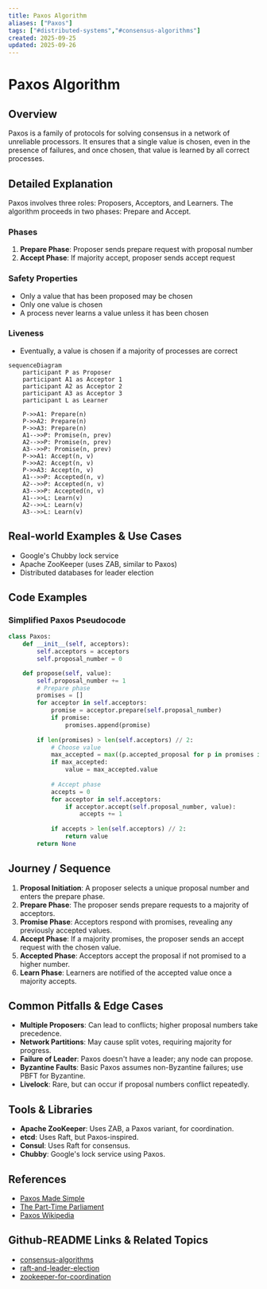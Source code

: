 ```yaml
---
title: Paxos Algorithm
aliases: ["Paxos"]
tags: ["#distributed-systems","#consensus-algorithms"]
created: 2025-09-25
updated: 2025-09-26
---
```


# Paxos Algorithm

## Overview

Paxos is a family of protocols for solving consensus in a network of unreliable processors. It ensures that a single value is chosen, even in the presence of failures, and once chosen, that value is learned by all correct processes.

## Detailed Explanation

Paxos involves three roles: Proposers, Acceptors, and Learners. The algorithm proceeds in two phases: Prepare and Accept.

### Phases

1. **Prepare Phase**: Proposer sends prepare request with proposal number
2. **Accept Phase**: If majority accept, proposer sends accept request

### Safety Properties

- Only a value that has been proposed may be chosen
- Only one value is chosen
- A process never learns a value unless it has been chosen

### Liveness

- Eventually, a value is chosen if a majority of processes are correct

```mermaid
sequenceDiagram
    participant P as Proposer
    participant A1 as Acceptor 1
    participant A2 as Acceptor 2
    participant A3 as Acceptor 3
    participant L as Learner

    P->>A1: Prepare(n)
    P->>A2: Prepare(n)
    P->>A3: Prepare(n)
    A1-->>P: Promise(n, prev)
    A2-->>P: Promise(n, prev)
    A3-->>P: Promise(n, prev)
    P->>A1: Accept(n, v)
    P->>A2: Accept(n, v)
    P->>A3: Accept(n, v)
    A1-->>P: Accepted(n, v)
    A2-->>P: Accepted(n, v)
    A3-->>P: Accepted(n, v)
    A1-->>L: Learn(v)
    A2-->>L: Learn(v)
    A3-->>L: Learn(v)
```

## Real-world Examples & Use Cases

- Google's Chubby lock service
- Apache ZooKeeper (uses ZAB, similar to Paxos)
- Distributed databases for leader election

## Code Examples

### Simplified Paxos Pseudocode

```python
class Paxos:
    def __init__(self, acceptors):
        self.acceptors = acceptors
        self.proposal_number = 0

    def propose(self, value):
        self.proposal_number += 1
        # Prepare phase
        promises = []
        for acceptor in self.acceptors:
            promise = acceptor.prepare(self.proposal_number)
            if promise:
                promises.append(promise)
        
        if len(promises) > len(self.acceptors) // 2:
            # Choose value
            max_accepted = max((p.accepted_proposal for p in promises if p.accepted_proposal), default=None)
            if max_accepted:
                value = max_accepted.value
            
            # Accept phase
            accepts = 0
            for acceptor in self.acceptors:
                if acceptor.accept(self.proposal_number, value):
                    accepts += 1
            
            if accepts > len(self.acceptors) // 2:
                return value
        return None
```

## Journey / Sequence

1. **Proposal Initiation**: A proposer selects a unique proposal number and enters the prepare phase.
2. **Prepare Phase**: The proposer sends prepare requests to a majority of acceptors.
3. **Promise Phase**: Acceptors respond with promises, revealing any previously accepted values.
4. **Accept Phase**: If a majority promises, the proposer sends an accept request with the chosen value.
5. **Accepted Phase**: Acceptors accept the proposal if not promised to a higher number.
6. **Learn Phase**: Learners are notified of the accepted value once a majority accepts.

## Common Pitfalls & Edge Cases

- **Multiple Proposers**: Can lead to conflicts; higher proposal numbers take precedence.
- **Network Partitions**: May cause split votes, requiring majority for progress.
- **Failure of Leader**: Paxos doesn't have a leader; any node can propose.
- **Byzantine Faults**: Basic Paxos assumes non-Byzantine failures; use PBFT for Byzantine.
- **Livelock**: Rare, but can occur if proposal numbers conflict repeatedly.

## Tools & Libraries

- **Apache ZooKeeper**: Uses ZAB, a Paxos variant, for coordination.
- **etcd**: Uses Raft, but Paxos-inspired.
- **Consul**: Uses Raft for consensus.
- **Chubby**: Google's lock service using Paxos.

## References

- [Paxos Made Simple](https://lamport.azurewebsites.net/pubs/paxos-simple.pdf)
- [The Part-Time Parliament](https://lamport.azurewebsites.net/pubs/lamport-paxos.pdf)
- [Paxos Wikipedia](https://en.wikipedia.org/wiki/Paxos_(computer_science))

## Github-README Links & Related Topics

- [consensus-algorithms](../consensus-algorithms/README.md)
- [raft-and-leader-election](../raft-and-leader-election/README.md)
- [zookeeper-for-coordination](../zookeeper-for-coordination/README.md)